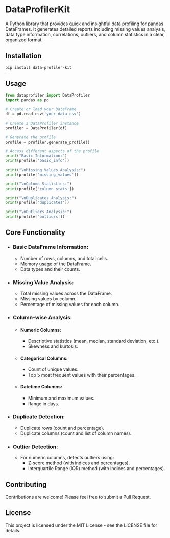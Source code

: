 # DataProfilerKit

A Python library that provides quick and insightful data profiling for pandas DataFrames. It generates detailed reports including missing values analysis, data type information, correlations, outliers, and column statistics in a clear, organized format.

## Installation

```bash
pip install data-profiler-kit
```

## Usage

```python
from dataprofiler import DataProfiler
import pandas as pd

# Create or load your DataFrame
df = pd.read_csv('your_data.csv')

# Create a DataProfiler instance
profiler = DataProfiler(df)

# Generate the profile
profile = profiler.generate_profile()

# Access different aspects of the profile
print("Basic Information:")
print(profile['basic_info'])

print("\nMissing Values Analysis:")
print(profile['missing_values'])

print("\nColumn Statistics:")
print(profile['column_stats'])

print("\nDuplicates Analysis:")
print(profile['duplicates'])

print("\nOutliers Analysis:")
print(profile['outliers'])
```

## Core Functionality

- ### Basic DataFrame Information:
    - Number of rows, columns, and total cells.
    - Memory usage of the DataFrame.
    - Data types and their counts.

- ### Missing Value Analysis:
    - Total missing values across the DataFrame.
    - Missing values by column.
    - Percentage of missing values for each column.

- ### Column-wise Analysis:

    - #### Numeric Columns:
        - Descriptive statistics (mean, median, standard deviation, etc.).
        - Skewness and kurtosis.

    - #### Categorical Columns:
        - Count of unique values.
        - Top 5 most frequent values with their percentages.

    - #### Datetime Columns:
        - Minimum and maximum values.
        - Range in days.

- ### Duplicate Detection:
    - Duplicate rows (count and percentage).
    - Duplicate columns (count and list of column names).

- ### Outlier Detection:
    - For numeric columns, detects outliers using:
        - Z-score method (with indices and percentages).
        - Interquartile Range (IQR) method (with indices and percentages).

## Contributing

Contributions are welcome! Please feel free to submit a Pull Request.

## License

This project is licensed under the MIT License - see the LICENSE file for details.